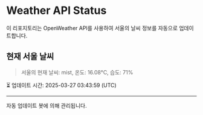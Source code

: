
# Weather API Status

이 리포지토리는 OpenWeather API를 사용하여 서울의 날씨 정보를 자동으로 업데이트합니다.

## 현재 서울 날씨
> 서울의 현재 날씨: mist, 온도: 16.08°C, 습도: 71%

⏳ 업데이트 시간: 2025-03-27 03:43:59 (UTC)

---
자동 업데이트 봇에 의해 관리됩니다.
